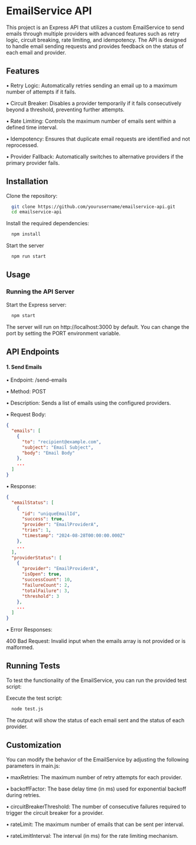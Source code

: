 # EmailService API

This project is an Express API that utilizes a custom EmailService to send emails through multiple providers with advanced features such as retry logic, circuit breaking, rate limiting, and idempotency. The API is designed to handle email sending requests and provides feedback on the status of each email and provider.


## Features

• Retry Logic: Automatically retries sending an email up to a maximum number of attempts if it fails.

• Circuit Breaker: Disables a provider temporarily if it fails consecutively beyond a threshold, preventing further attempts.

• Rate Limiting: Controls the maximum number of emails sent within a defined time interval.

• Idempotency: Ensures that duplicate email requests are identified and not reprocessed.

• Provider Fallback: Automatically switches to alternative providers if the primary provider fails.


## Installation

Clone the repository:

```bash
  git clone https://github.com/yourusername/emailservice-api.git
  cd emailservice-api
```
Install the required dependencies:

```bash
  npm install
```
Start the server

```bash
  npm run start
```
## Usage

### Running the API Server

Start the Express server:

```bash
  npm start
```
The server will run on http://localhost:3000 by default. You can change the port by setting the PORT environment variable.




## API Endpoints

#### 1. Send Emails
• Endpoint: /send-emails

• Method: POST

• Description: Sends a list of emails using the configured providers.

• Request Body:
```json
{
  "emails": [
    {
      "to": "recipient@example.com",
      "subject": "Email Subject",
      "body": "Email Body"
    },
    ...
  ]
}
```
• Response:
```json
{
  "emailStatus": [
    {
      "id": "uniqueEmailId",
      "success": true,
      "provider": "EmailProviderA",
      "tries": 1,
      "timestamp": "2024-08-28T00:00:00.000Z"
    },
    ...
  ],
  "providerStatus": [
    {
      "provider": "EmailProviderA",
      "isOpen": true,
      "successCount": 10,
      "failureCount": 2,
      "totalFailure": 3,
      "threshold": 3
    },
    ...
  ]
}
```
• Error Responses:

400 Bad Request: Invalid input when the emails array is not provided or is malformed.



## Running Tests

To test the functionality of the EmailService, you can run the provided test script:

Execute the test script:
```bash
  node test.js
```
The output will show the status of each email sent and the status of each provider.


## Customization

You can modify the behavior of the EmailService by adjusting the following parameters in main.js:

• maxRetries: The maximum number of retry attempts for each provider.

• backoffFactor: The base delay time (in ms) used for exponential backoff during retries.

• circuitBreakerThreshold: The number of consecutive failures required to trigger the circuit breaker for a provider.

• rateLimit: The maximum number of emails that can be sent per interval.

• rateLimitInterval: The interval (in ms) for the rate limiting mechanism.